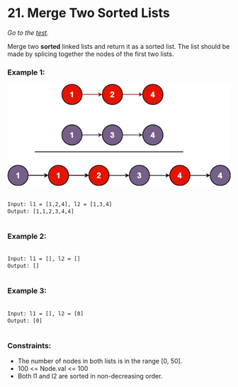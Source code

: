 <h1>21. Merge Two Sorted Lists</h1>

_Go to the [test](https://leetcode.com/problems/merge-two-sorted-lists/)._

Merge two **sorted** linked lists and return it as a sorted list. The list should be made by splicing together the nodes of the first two lists.


<h3>Example 1:</h3>

![sample1](/src/asset/test_210312_merge_ex1.jpg)

<pre>
<code>
Input: l1 = [1,2,4], l2 = [1,3,4]
Output: [1,1,2,3,4,4]
</code>
</pre>

<h3>Example 2:</h3>

<pre>
<code>
Input: l1 = [], l2 = []
Output: []
</code>
</pre>

<h3>Example 3:</h3>
<pre>
<code>
Input: l1 = [], l2 = [0]
Output: [0]
</code>
</pre>

<h3>Constraints:</h3>

- The number of nodes in both lists is in the range [0, 50].
- 100 <= Node.val <= 100
- Both l1 and l2 are sorted in non-decreasing order.
